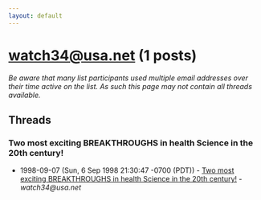 ```yaml
---
layout: default
---
```


# watch34@usa.net (1 posts)

_Be aware that many list participants used multiple email addresses over their time active on the list. As such this page may not contain all threads available._

## Threads

### Two most exciting BREAKTHROUGHS in health Science in the 20th century!
+ 1998-09-07 (Sun, 6 Sep 1998 21:30:47 -0700 (PDT)) - [Two most exciting BREAKTHROUGHS in health Science in the 20th century!](/archive/1998/09/9eebe2b604db89d55207b9be59c8acc82aa780956af03cb05944d37628cfb96d) - _watch34@usa.net_

